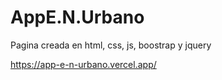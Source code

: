 # AppE.N.Urbano
Pagina creada en html, css, js, boostrap y jquery

https://app-e-n-urbano.vercel.app/
